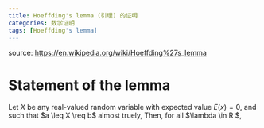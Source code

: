 ```yaml
---
title: Hoeffding's lemma (引理) 的证明
categories: 数学证明
tags: [Hoeffding's lemma]
---
```

source: https://en.wikipedia.org/wiki/Hoeffding%27s_lemma
# Statement of the lemma
Let $X$ be any real-valued random variable with expected value $E(x)=0$, and such that $a \leq X \req b$ almost truely,  Then, for all $\lambda \in R $,

